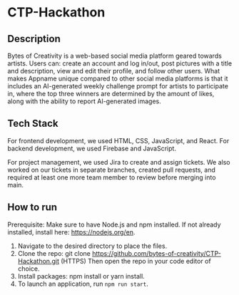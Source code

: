 # CTP-Hackathon

## Description
Bytes of Creativity is a web-based social media platform geared towards artists. Users can: create an account and log in/out, post pictures with a title and description, view and edit their profile, and follow other users. What makes Appname unique compared to other social media platforms is that it includes an AI-generated weekly challenge prompt for artists to participate in, where the top three winners are determined by the amount of likes, along with the ability to report AI-generated images.

## Tech Stack
For frontend development, we used HTML, CSS, JavaScript, and React. For backend development, we used Firebase and JavaScript.

For project management, we used Jira to create and assign tickets. We also worked on our tickets in separate branches, created pull requests, and required at least one more team member to review before merging into main.


## How to run
Prerequisite:  Make sure to have Node.js and npm installed. If not already installed, install here: https://nodejs.org/en.
1) Navigate to the desired directory to place the files.
2) Clone the repo: git clone https://github.com/bytes-of-creativity/CTP-Hackathon.git (HTTPS) Then open the repo in your code editor of choice.
3) Install packages: npm install or yarn install.
4) To launch an application, run `npm run start`.
